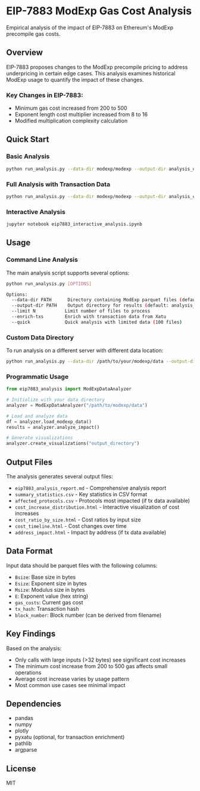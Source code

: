 # EIP-7883 ModExp Gas Cost Analysis

Empirical analysis of the impact of EIP-7883 on Ethereum's ModExp precompile gas costs.

## Overview

EIP-7883 proposes changes to the ModExp precompile pricing to address underpricing in certain edge cases. This analysis examines historical ModExp usage to quantify the impact of these changes.

### Key Changes in EIP-7883:
- Minimum gas cost increased from 200 to 500
- Exponent length cost multiplier increased from 8 to 16
- Modified multiplication complexity calculation

## Quick Start

### Basic Analysis
```bash
python run_analysis.py --data-dir modexp/modexp --output-dir analysis_output
```

### Full Analysis with Transaction Data
```bash
python run_analysis.py --data-dir modexp/modexp --output-dir analysis_output --enrich-txs
```

### Interactive Analysis
```bash
jupyter notebook eip7883_interactive_analysis.ipynb
```

## Usage

### Command Line Analysis

The main analysis script supports several options:

```bash
python run_analysis.py [OPTIONS]

Options:
  --data-dir PATH      Directory containing ModExp parquet files (default: modexp/modexp)
  --output-dir PATH    Output directory for results (default: analysis_output)
  --limit N           Limit number of files to process
  --enrich-txs        Enrich with transaction data from Xatu
  --quick             Quick analysis with limited data (100 files)
```

### Custom Data Directory

To run analysis on a different server with different data location:

```bash
python run_analysis.py --data-dir /path/to/your/modexp/data --output-dir /path/to/output
```

### Programmatic Usage

```python
from eip7883_analysis import ModExpDataAnalyzer

# Initialize with your data directory
analyzer = ModExpDataAnalyzer("/path/to/modexp/data")

# Load and analyze data
df = analyzer.load_modexp_data()
results = analyzer.analyze_impact()

# Generate visualizations
analyzer.create_visualizations("output_directory")
```

## Output Files

The analysis generates several output files:

- `eip7883_analysis_report.md` - Comprehensive analysis report
- `summary_statistics.csv` - Key statistics in CSV format
- `affected_protocols.csv` - Protocols most impacted (if tx data available)
- `cost_increase_distribution.html` - Interactive visualization of cost increases
- `cost_ratio_by_size.html` - Cost ratios by input size
- `cost_timeline.html` - Cost changes over time
- `address_impact.html` - Impact by address (if tx data available)

## Data Format

Input data should be parquet files with the following columns:
- `Bsize`: Base size in bytes
- `Esize`: Exponent size in bytes
- `Msize`: Modulus size in bytes
- `E`: Exponent value (hex string)
- `gas_costs`: Current gas cost
- `tx_hash`: Transaction hash
- `block_number`: Block number (can be derived from filename)

## Key Findings

Based on the analysis:
- Only calls with large inputs (>32 bytes) see significant cost increases
- The minimum cost increase from 200 to 500 gas affects small operations
- Average cost increase varies by usage pattern
- Most common use cases see minimal impact

## Dependencies

- pandas
- numpy
- plotly
- pyxatu (optional, for transaction enrichment)
- pathlib
- argparse

## License

MIT
